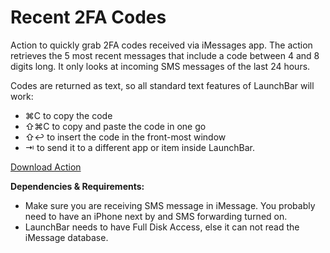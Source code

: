 

# Recent 2FA Codes

Action to quickly grab 2FA codes received via iMessages app.
The action retrieves the 5 most recent messages that include a code between 4 and 8 digits long. It only looks at incoming SMS messages of the last 24 hours.

Codes are returned as text, so all standard text features of LaunchBar will work:
* ⌘C to copy the code
* ⇧⌘C to copy and paste the code in one go
* ⇧↩ to insert the code in the front-most window
* ⇥ to send it to a different app or item inside LaunchBar.

[Download Action](https://github.com/mlinzner/LaunchBarActions/blob/master/actions/Recent%202FA%20Codes.lbaction?raw=true)

**Dependencies & Requirements:**
- Make sure you are receiving SMS message in iMessage. You probably need to have an iPhone next by and SMS forwarding turned on.
- LaunchBar needs to have Full Disk Access, else it can not read the iMessage database.
